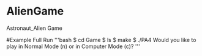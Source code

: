 # AlienGame
Astronaut_Alien Game 

#Example Full Run
'''bash
$ cd Game
$ ls
$ make
$ ./PA4
Would you like to play in Normal Mode (n) or in Computer Mode (c)?
'''
